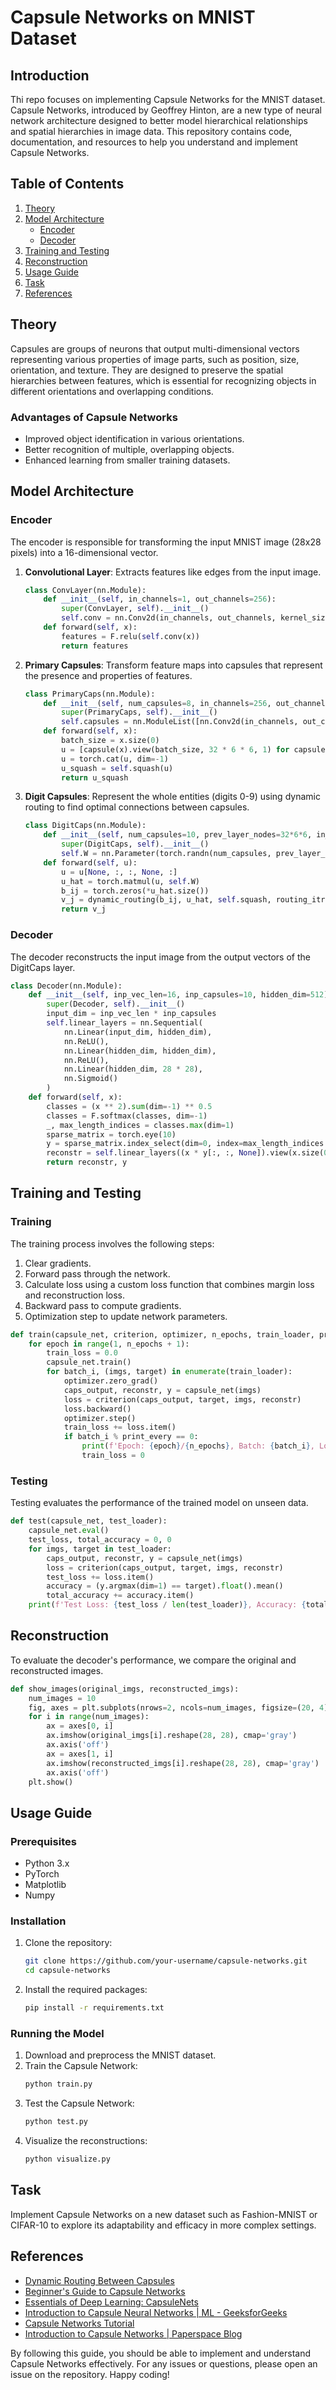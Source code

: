 # Capsule Networks on MNIST Dataset

## Introduction
Thi repo focuses on implementing Capsule Networks for the MNIST dataset. Capsule Networks, introduced by Geoffrey Hinton, are a new type of neural network architecture designed to better model hierarchical relationships and spatial hierarchies in image data. This repository contains code, documentation, and resources to help you understand and implement Capsule Networks.

## Table of Contents
1. [Theory](#theory)
2. [Model Architecture](#model-architecture)
   - [Encoder](#encoder)
   - [Decoder](#decoder)
3. [Training and Testing](#training-and-testing)
4. [Reconstruction](#reconstruction)
5. [Usage Guide](#usage-guide)
6. [Task](#task)
7. [References](#references)

## Theory
Capsules are groups of neurons that output multi-dimensional vectors representing various properties of image parts, such as position, size, orientation, and texture. They are designed to preserve the spatial hierarchies between features, which is essential for recognizing objects in different orientations and overlapping conditions.

### Advantages of Capsule Networks
- Improved object identification in various orientations.
- Better recognition of multiple, overlapping objects.
- Enhanced learning from smaller training datasets.

## Model Architecture
### Encoder
The encoder is responsible for transforming the input MNIST image (28x28 pixels) into a 16-dimensional vector.

1. **Convolutional Layer**: Extracts features like edges from the input image.
   ```python
   class ConvLayer(nn.Module):
       def __init__(self, in_channels=1, out_channels=256):
           super(ConvLayer, self).__init__()
           self.conv = nn.Conv2d(in_channels, out_channels, kernel_size=9, stride=1, padding=0)
       def forward(self, x):
           features = F.relu(self.conv(x))
           return features
   ```

2. **Primary Capsules**: Transform feature maps into capsules that represent the presence and properties of features.
   ```python
   class PrimaryCaps(nn.Module):
       def __init__(self, num_capsules=8, in_channels=256, out_channels=32):
           super(PrimaryCaps, self).__init__()
           self.capsules = nn.ModuleList([nn.Conv2d(in_channels, out_channels, kernel_size=9, stride=2, padding=0) for _ in range(num_capsules)])
       def forward(self, x):
           batch_size = x.size(0)
           u = [capsule(x).view(batch_size, 32 * 6 * 6, 1) for capsule in self.capsules]
           u = torch.cat(u, dim=-1)
           u_squash = self.squash(u)
           return u_squash
   ```

3. **Digit Capsules**: Represent the whole entities (digits 0-9) using dynamic routing to find optimal connections between capsules.
   ```python
   class DigitCaps(nn.Module):
       def __init__(self, num_capsules=10, prev_layer_nodes=32*6*6, in_channels=8, out_channels=16):
           super(DigitCaps, self).__init__()
           self.W = nn.Parameter(torch.randn(num_capsules, prev_layer_nodes, in_channels, out_channels))
       def forward(self, u):
           u = u[None, :, :, None, :]
           u_hat = torch.matmul(u, self.W)
           b_ij = torch.zeros(*u_hat.size())
           v_j = dynamic_routing(b_ij, u_hat, self.squash, routing_itrs=3)
           return v_j
   ```

### Decoder
The decoder reconstructs the input image from the output vectors of the DigitCaps layer.

```python
class Decoder(nn.Module):
    def __init__(self, inp_vec_len=16, inp_capsules=10, hidden_dim=512):
        super(Decoder, self).__init__()
        input_dim = inp_vec_len * inp_capsules
        self.linear_layers = nn.Sequential(
            nn.Linear(input_dim, hidden_dim),
            nn.ReLU(),
            nn.Linear(hidden_dim, hidden_dim),
            nn.ReLU(),
            nn.Linear(hidden_dim, 28 * 28),
            nn.Sigmoid()
        )
    def forward(self, x):
        classes = (x ** 2).sum(dim=-1) ** 0.5
        classes = F.softmax(classes, dim=-1)
        _, max_length_indices = classes.max(dim=1)
        sparse_matrix = torch.eye(10)
        y = sparse_matrix.index_select(dim=0, index=max_length_indices.squeeze(1).data)
        reconstr = self.linear_layers((x * y[:, :, None]).view(x.size(0), -1))
        return reconstr, y
```

## Training and Testing
### Training
The training process involves the following steps:
1. Clear gradients.
2. Forward pass through the network.
3. Calculate loss using a custom loss function that combines margin loss and reconstruction loss.
4. Backward pass to compute gradients.
5. Optimization step to update network parameters.

```python
def train(capsule_net, criterion, optimizer, n_epochs, train_loader, print_every=300):
    for epoch in range(1, n_epochs + 1):
        train_loss = 0.0
        capsule_net.train()
        for batch_i, (imgs, target) in enumerate(train_loader):
            optimizer.zero_grad()
            caps_output, reconstr, y = capsule_net(imgs)
            loss = criterion(caps_output, target, imgs, reconstr)
            loss.backward()
            optimizer.step()
            train_loss += loss.item()
            if batch_i % print_every == 0:
                print(f'Epoch: {epoch}/{n_epochs}, Batch: {batch_i}, Loss: {train_loss/print_every}')
                train_loss = 0
```

### Testing
Testing evaluates the performance of the trained model on unseen data.

```python
def test(capsule_net, test_loader):
    capsule_net.eval()
    test_loss, total_accuracy = 0, 0
    for imgs, target in test_loader:
        caps_output, reconstr, y = capsule_net(imgs)
        loss = criterion(caps_output, target, imgs, reconstr)
        test_loss += loss.item()
        accuracy = (y.argmax(dim=1) == target).float().mean()
        total_accuracy += accuracy.item()
    print(f'Test Loss: {test_loss / len(test_loader)}, Accuracy: {total_accuracy / len(test_loader)}')
```

## Reconstruction
To evaluate the decoder's performance, we compare the original and reconstructed images.

```python
def show_images(original_imgs, reconstructed_imgs):
    num_images = 10
    fig, axes = plt.subplots(nrows=2, ncols=num_images, figsize=(20, 4))
    for i in range(num_images):
        ax = axes[0, i]
        ax.imshow(original_imgs[i].reshape(28, 28), cmap='gray')
        ax.axis('off')
        ax = axes[1, i]
        ax.imshow(reconstructed_imgs[i].reshape(28, 28), cmap='gray')
        ax.axis('off')
    plt.show()
```

## Usage Guide
### Prerequisites
- Python 3.x
- PyTorch
- Matplotlib
- Numpy

### Installation
1. Clone the repository:
   ```sh
   git clone https://github.com/your-username/capsule-networks.git
   cd capsule-networks
   ```
2. Install the required packages:
   ```sh
   pip install -r requirements.txt
   ```

### Running the Model
1. Download and preprocess the MNIST dataset.
2. Train the Capsule Network:
   ```sh
   python train.py
   ```
3. Test the Capsule Network:
   ```sh
   python test.py
   ```
4. Visualize the reconstructions:
   ```sh
   python visualize.py
   ```

## Task
Implement Capsule Networks on a new dataset such as Fashion-MNIST or CIFAR-10 to explore its adaptability and efficacy in more complex settings.

## References
- [Dynamic Routing Between Capsules](https://arxiv.org/pdf/1710.09829.pdf)
- [Beginner's Guide to Capsule Networks](https://www.kaggle.com/code/fizzbuzz/beginner-s-guide-to-capsule-networks)
- [Essentials of Deep Learning: CapsuleNets](https://www.analyticsvidhya.com/blog/2018/04/essentials-of-deep-learning-getting-to-know-capsulenets/)
- [Introduction to Capsule Neural Networks | ML - GeeksforGeeks](https://www.geeksforgeeks.org/capsule-neural-networks-ml/)
- [Capsule Networks Tutorial](https://www.youtube.com/watch?v=pPN8d0E3900)
- [Introduction to Capsule Networks | Paperspace Blog](https://blog.paperspace.com/capsule-networks/)

By following this guide, you should be able to implement and understand Capsule Networks effectively. For any issues or questions, please open an issue on the repository. Happy coding!